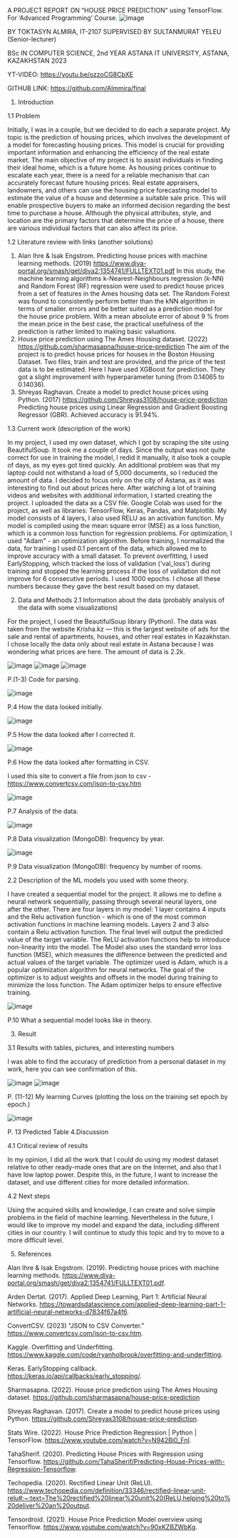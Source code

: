 A PROJECT REPORT ON “HOUSE PRICE PREDICTION” using TensorFlow. For ‘Advanced Programming’ Course.
![image](https://user-images.githubusercontent.com/99726193/220058042-4806d13a-47c0-4315-89f6-17ac9d0eff50.png)

BY TOKTASYN ALMIRA, IT-2107
SUPERVISED BY SULTANMURAT YELEU (Senior-lecturer)

BSc IN COMPUTER SCIENCE, 2nd YEAR
ASTANA IT UNIVERSITY, ASTANA, KAZAKHSTAN 
2023

YT-VIDEO: https://youtu.be/ozzoCG8CbXE 

GITHUB LINK: https://github.com/Almmira/final 

1.	Introduction

1.1 Problem

Initially, I was in a couple, but we decided to do each a separate project. 
My topic is the prediction of housing prices, which involves the development of a model for forecasting housing prices. This model is crucial for providing important information and enhancing the efficiency of the real estate market. The main objective of my project is to assist individuals in finding their ideal home, which is a future home. As housing prices continue to escalate each year, there is a need for a reliable mechanism that can accurately forecast future housing prices. Real estate appraisers, landowners, and others can use the housing price forecasting model to estimate the value of a house and determine a suitable sale price. This will enable prospective buyers to make an informed decision regarding the best time to purchase a house. Although the physical attributes, style, and location are the primary factors that determine the price of a house, there are various individual factors that can also affect its price.

1.2	Literature review with links (another solutions)

1) Alan Ihre & Isak Engstrom. Predicting house prices with machine learning methods. (2019) 
https://www.diva-portal.org/smash/get/diva2:1354741/FULLTEXT01.pdf 
In this study, the machine learning algorithms k-Nearest-Neighbours regression (k-NN) and Random Forest (RF) regression were used to predict house prices from a set of features in the Ames housing data set. The Random Forest was found to consistently perform better than the kNN algorithm in terms of smaller. errors and be better suited as a prediction model for the house price problem. With a mean absolute error of about 9 % from the mean price in the best case, the practical usefulness of the prediction is rather limited to making basic valuations. 
2) House price prediction using The Ames Housing dataset. (2022) 
https://github.com/sharmasapna/house-price-prediction 
The aim of the project is to predict house prices for houses in the Boston Housing Dataset. Two files, train and test are provided, and the price of the test data is to be estimated. Here I have used XGBoost for prediction. They got a slight improvement with hyperparameter tuning (from 0.14065 to 0.14036). 
3) Shreyas Raghavan. Create a model to predict house prices using Python. (2017) 
https://github.com/Shreyas3108/house-price-prediction   
Predicting house prices using Linear Regression and Gradient Boosting Regressor (GBR). Achieved accuracy is 91.94%.

1.3	Current work (description of the work)

In my project, I used my own dataset, which I got by scraping the site using BeautifulSoup. It took me a couple of days. Since the output was not quite correct for use in training the model, I redid it manually, it also took a couple of days, as my eyes got tired quickly. An additional problem was that my laptop could not withstand a load of 5,000 documents, so I reduced the amount of data. I decided to focus only on the city of Astana, as it was interesting to find out about prices here. After watching a lot of training videos and websites with additional information, I started creating the project. I uploaded the data as a CSV file.
Google Colab was used for the project, as well as libraries: TensorFlow, Keras, Pandas, and Matplotlib.  My model consists of 4 layers, I also used RELU as an activation function. My model is compiled using the mean square error (MSE) as a loss function, which is a common loss function for regression problems. For optimization, I used "Adam" - an optimization algorithm.  Before training, I normalized the data, for training I used 0.1 percent of the data, which allowed me to improve accuracy with a small dataset. To prevent overfitting, I used EarlyStopping, which tracked the loss of validation ('val_loss') during training and stopped the learning process if the loss of validation did not improve for 6 consecutive periods. I used 1000 epochs. I chose all these numbers because they gave the best result based on my dataset.


2.	Data and Methods
2.1 Information about the data (probably analysis of the data with some visualizations)

For the project, I used the BeautifulSoup library (Python). The data was taken from the website Krisha.kz — this is the largest website of ads for the sale and rental of apartments, houses, and other real estates in Kazakhstan. I chose locally the data only about real estate in Astana because I was wondering what prices are here. The amount of data is 2.2k.

![image](https://user-images.githubusercontent.com/99726193/220058160-970cd8bd-10f4-4277-bb8a-be18a1175c3e.png)
![image](https://user-images.githubusercontent.com/99726193/220058179-81a1fb9a-a67d-4689-9532-f1c46164268e.png)
![image](https://user-images.githubusercontent.com/99726193/220058195-0406cff5-cd42-46b6-b29a-6d01044d9dc1.png)

P.(1-3) Сode for parsing. 

![image](https://user-images.githubusercontent.com/99726193/220058352-4bc5129c-9700-43d4-85c7-49f4d76f5f49.png)

P.4 How the data looked initially.

![image](https://user-images.githubusercontent.com/99726193/220058376-d71d3517-1da8-44f1-92b2-f327c67c1a3b.png)

P.5 How the data looked after I corrected it.

![image](https://user-images.githubusercontent.com/99726193/220058429-2e0d1e2d-6aa7-4347-b907-c34cb2e456b4.png)
 
P.6 How the data looked after formatting in CSV.

I used this site to convert a file from json to csv - https://www.convertcsv.com/json-to-csv.htm 

![image](https://user-images.githubusercontent.com/99726193/220058466-a07d0ebd-f670-4d5f-a083-5c123af64221.png)

P.7 Analysis of the data.
 
![image](https://user-images.githubusercontent.com/99726193/220058511-de373e5c-9960-4bfd-8076-082514339f66.png)
 
P.8 Data visualization (MongoDB): frequency by year.

![image](https://user-images.githubusercontent.com/99726193/220058540-51b733a8-cbc3-48f6-be34-9bac8b2363c0.png)
 
P.9 Data visualization (MongoDB): frequency by number of rooms.

2.2 Description of the ML models you used with some theory.

I have created a sequential model for the project. It allows me to define a neural network sequentially, passing through several neural layers, one after the other. There are four layers in my model: 1 layer contains 4 inputs and the Relu activation function - which is one of the most common activation functions in machine learning models. Layers 2 and 3 also contain a Relu activation function. The final level will output the predicted value of the target variable. The ReLU activation functions help to introduce non-linearity into the model. The Model also uses the standard error loss function (MSE), which measures the difference between the predicted and actual values of the target variable. The optimizer used is Adam, which is a popular optimization algorithm for neural networks. The goal of the optimizer is to adjust weights and offsets in the model during training to minimize the loss function. The Adam optimizer helps to ensure effective training. 
 
![image](https://user-images.githubusercontent.com/99726193/220058592-a573f271-6804-405a-9e39-608766e76d5c.png)
 
P.10 What a sequential model looks like in theory.

3.	Result

3.1 Results with tables, pictures, and interesting numbers

I was able to find the accuracy of prediction from a personal dataset in my work, here you can see confirmation of this.

![image](https://user-images.githubusercontent.com/99726193/220058659-6ffebd3e-d8ac-40ee-90fc-5db73ae36df3.png)
![image](https://user-images.githubusercontent.com/99726193/220058674-50c93afb-ea3a-453e-8016-1de8e16ed61d.png)

P. (11-12) My learning Curves (plotting the loss on the training set epoch by epoch.)

![image](https://user-images.githubusercontent.com/99726193/220058709-b0f9de27-9fe4-4228-b3e0-7c02f3eb8158.png)

P. 13 Predicted Table
4.Discussion

4.1 Critical review of results

In my opinion, I did all the work that I could do using my modest dataset relative to other ready-made ones that are on the Internet, and also that I have low laptop power. Despite this, in the future, I want to increase the dataset, and use different cities for more detailed information.

4.2 Next steps

Using the acquired skills and knowledge, I can create and solve simple problems in the field of machine learning. Nevertheless in the future, I would like to improve my model and expand the data, including different cities in our country. I will continue to study this topic and try to move to a more difficult level.

5. References

Alan Ihre & Isak Engstrom. (2019). Predicting house prices with machine learning methods. https://www.diva-portal.org/smash/get/diva2:1354741/FULLTEXT01.pdf.

Arden Dertat. (2017). Applied Deep Learning, Part 1: Artificial Neural Networks. https://towardsdatascience.com/applied-deep-learning-part-1-artificial-neural-networks-d7834f67a4f6.

ConvertCSV. (2023) "JSON to CSV Converter." https://www.convertcsv.com/json-to-csv.htm.

Kaggle. Overfitting and Underfitting. https://www.kaggle.com/code/ryanholbrook/overfitting-and-underfitting.

Keras. EarlyStopping callback. https://keras.io/api/callbacks/early_stopping/.

Sharmasapna. (2022). House price prediction using The Ames Housing dataset. https://github.com/sharmasapna/house-price-prediction

Shreyas Raghavan. (2017). Create a model to predict house prices using Python. https://github.com/Shreyas3108/house-price-prediction.

Stats Wire. (2022). House Price Prediction Regression | Python | TensorFlow. https://www.youtube.com/watch?v=N942Bi0_FnI.

TahaSherif. (2020). Predicting House Prices with Regression using Tensorflow. https://github.com/TahaSherif/Predicting-House-Prices-with-Regression-Tensorflow.

Techopedia. (2020). Rectified Linear Unit (ReLU). https://www.techopedia.com/definition/33346/rectified-linear-unit-relu#:~:text=The%20rectified%20linear%20unit%20(ReLU,helping%20to%20deliver%20an%20output.

Tensordroid. (2021). House Price Prediction Model overview using Tensorflow. https://www.youtube.com/watch?v=90xKZBZWbKg.

